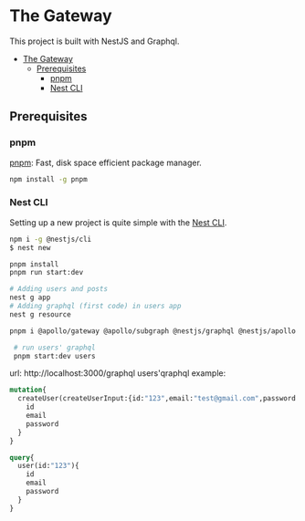 # The Gateway
This project is built with NestJS and Graphql.

- [The Gateway](#the-gateway)
  - [Prerequisites](#prerequisites)
    - [pnpm](#pnpm)
    - [Nest CLI](#nest-cli)



## Prerequisites
### pnpm
[pnpm](https://pnpm.io/installation): Fast, disk space efficient package manager.
```bash
npm install -g pnpm

```
### Nest CLI
Setting up a new project is quite simple with the [Nest CLI](https://docs.nestjs.com/first-steps).

```bash
npm i -g @nestjs/cli
$ nest new

pnpm install
pnpm run start:dev

# Adding users and posts
nest g app
# Adding graphql (first code) in users app
nest g resource

pnpm i @apollo/gateway @apollo/subgraph @nestjs/graphql @nestjs/apollo @apollo/server graphql

 # run users' graphql 
 pnpm start:dev users

```
url: http://localhost:3000/graphql
users'qraphql example:

```graphql
mutation{
  createUser(createUserInput:{id:"123",email:"test@gmail.com",password:"pass123"}){
    id
    email
    password
  }
}

query{
  user(id:"123"){
    id
    email
    password
  }
}
```